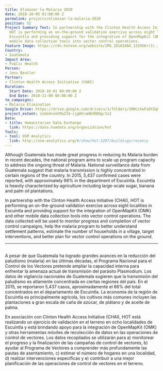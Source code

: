 ```yaml
---
title: Eliminar la Malaria 2020
date: 2018-10-05 01:00:00 Z
permalink: projects/eliminar-la-malaria-2020
position: 52
Project Summary Text: In partnership with the Clinton Health Access Initiative (CHAI),
  HOT is performing an on-the-ground validation exercise across eight localities in
  Escuintla and providing support for the integration of OpenMapKit (OMK) and other
  mobile data collection tools into vector control operations.
Feature Image: https://cdn.hotosm.org/website/IMG_20181004_132956+(1).jpg
Country:
- Guatemala
Impact Area:
- Public Health
Person:
- Jess Beutler
Partner:
- Clinton Health Access Initiative (CHAI)
Duration:
  Start Date: 2018-10-01 00:00:00 Z
  End Date: 2018-11-09 00:00:00 Z
tm_campaigns:
- Malaria Elimination
Google Drive: https://drive.google.com/drive/u/1/folders/1M0CcXwFs8YZqGPpsHh1qLP7K_kmBkLzn
project_extent: 1okb4nsmtMaZ3d-cjg0XrwHB3RBQgrIoI
Data:
- title: Humanitarian Data Exchange
  link: https://data.humdata.org/organization/hot
Tools:
- tool: OSM Analytics
  link: http://osm-analytics.org/#/show/hot:5297/buildings/recency
---
```


Although Guatemala has made great progress in reducing its Malaria burden in recent decades, the national program aims to scale up program capacity to address the ongoing threat of Malaria. National surveillance data from Guatemala suggest that malaria transmission is highly concentrated in certain regions of the country. In 2015, 5,437 confirmed cases were reported, with approximately 66% in the department of Escuintla. Escuintla is heavily characterized by agriculture including large-scale sugar, banana and palm oil plantations. 

In partnership with the Clinton Health Access Initiative (CHAI), HOT is performing an on-the-ground validation exercise across eight localities in Escuintla and providing support for the integration of OpenMapKit (OMK) and other mobile data collection tools into vector control operations. The data collected will be used to monitor progress and completion of vector control campaigns, help the malaria program to better understand settlement patterns, estimate the number of households in a village, target interventions, and better plan for vector control operations on the ground.
<br>

***

<br>
A pesar de que Guatemala ha logrado grandes avances en la reducción del paludismo (malaria) en las últimas décadas, el Programa Nacional para el Control de los Vectores pretende ampliar la capacidad interna para enfrentar la amenaza actual de transmisión del parásito Plasmodium. Los datos de vigilancia nacionales de Guatemala sugieren que la transmisión del paludismo es altamente concentrada en ciertas regiones del país. En el 2015, se reportaron 5,437 casos, aproximadamente el 66% del total concentrados en el departamento de Escuintla. La economía de la región de Escuintla es principalmente agrícola, los cultivos más comunes incluyen las plantaciones a gran escala de caña de azúcar, de plátano y de aceite de palma.

En asociación con Clinton Health Access Initiative (CHAI), HOT está realizando un ejercicio de validación en el terreno en ocho localidades de Escuintla y está brindando apoyo para la integración de OpenMapKit (OMK) y otras herramientas móviles de recolección de datos en las operaciones de control de vectores. Los datos recopilados se utilizarán para a) monitorear el progreso y la finalización de las campañas de control de vectores, b) ayudar al Programa de Vectores a comprender más profundamente las pautas de asentamiento, c) estimar el número de hogares en una localidad, d) realizar intervenciones específicas y e) contribuir a una mejor planificación de las operaciones de control de vectores en el terreno.
